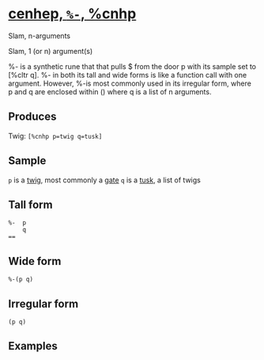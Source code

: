 [cenhep, `%-`, %cnhp](#cnhp)
============================

Slam, n-arguments

Slam, 1 (or n) argument(s)

%- is a synthetic rune that that pulls $ from the door p with its sample set to [%cltr q]. %- in both its tall and wide forms is like a function call with one argument. However, %-is most commonly used in its irregular form, where p and q are enclosed within () where q is a list of n arguments.

Produces
--------

Twig: `[%cnhp p=twig q=tusk]`

Sample
------

`p` is a [twig](), most commonly a [gate]() `q` is a [tusk](), a list of
twigs

Tall form
---------

    %-  p
        q
    ==

Wide form
---------

    %-(p q)

Irregular form
--------------

    (p q)

Examples
--------
